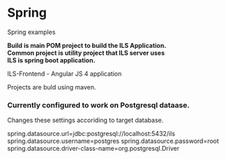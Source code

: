 # Spring
Spring examples

<b><p>
Build is main POM project to build the ILS Application.  </br>
Common project is utility project that ILS server uses </br>
ILS is spring boot application. </br> 
</b></p>
ILS-Frontend - Angular JS 4 application  </br>

Projects are buld using maven. </br>

<h3>Currently configured to work on Postgresql dataase. </h3>
Changes these settings accoriding to target database. 

spring.datasource.url=jdbc:postgresql://localhost:5432/ils
spring.datasource.username=postgres
spring.datasource.password=root
spring.datasource.driver-class-name=org.postgresql.Driver
